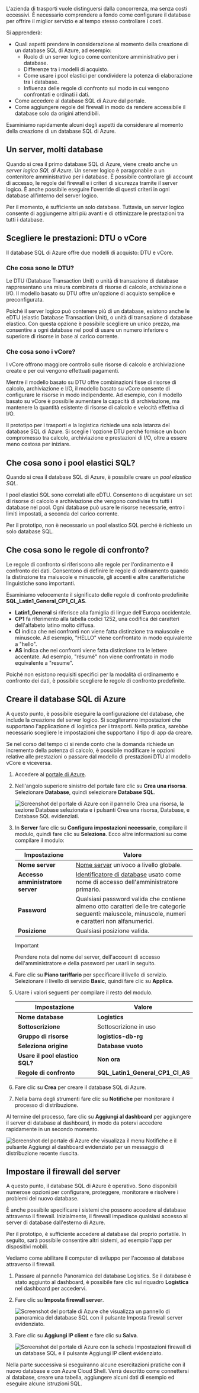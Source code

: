 L'azienda di trasporti vuole distinguersi dalla concorrenza, ma senza costi eccessivi. È necessario comprendere a fondo come configurare il database per offrire il miglior servizio e al tempo stesso controllare i costi.

Si apprenderà:

- Quali aspetti prendere in considerazione al momento della creazione di un database SQL di Azure, ad esempio:
  - Ruolo di un server logico come contenitore amministrativo per i database.
  - Differenze tra i modelli di acquisto.
  - Come usare i pool elastici per condividere la potenza di elaborazione tra i database.
  - Influenza delle regole di confronto sul modo in cui vengono confrontati e ordinati i dati.
- Come accedere al database SQL di Azure dal portale.
- Come aggiungere regole del firewall in modo da rendere accessibile il database solo da origini attendibili.

Esaminiamo rapidamente alcuni degli aspetti da considerare al momento della creazione di un database SQL di Azure.

## <a name="one-server-many-databases"></a>Un server, molti database

Quando si crea il primo database SQL di Azure, viene creato anche un _server logico SQL di Azure_. Un server logico è paragonabile a un contenitore amministrativo per i database. È possibile controllare gli account di accesso, le regole del firewall e i criteri di sicurezza tramite il server logico. È anche possibile eseguire l'override di questi criteri in ogni database all'interno del server logico.

Per il momento, è sufficiente un solo database. Tuttavia, un server logico consente di aggiungerne altri più avanti e di ottimizzare le prestazioni tra tutti i database.

## <a name="choose-performance-dtus-versus-vcores"></a>Scegliere le prestazioni: DTU o vCore

Il database SQL di Azure offre due modelli di acquisto: DTU e vCore.

### <a name="what-are-dtus"></a>Che cosa sono le DTU?

Le DTU (Database Transaction Unit) o unità di transazione di database rappresentano una misura combinata di risorse di calcolo, archiviazione e I/O. Il modello basato su DTU offre un'opzione di acquisto semplice e preconfigurata.

Poiché il server logico può contenere più di un database, esistono anche le eDTU (elastic Database Transaction Unit), o unità di transazione di database elastico. Con questa opzione è possibile scegliere un unico prezzo, ma consentire a ogni database nel pool di usare un numero inferiore o superiore di risorse in base al carico corrente.

### <a name="what-are-vcores"></a>Che cosa sono i vCore?

I vCore offrono maggiore controllo sulle risorse di calcolo e archiviazione create e per cui vengono effettuati pagamenti.

Mentre il modello basato su DTU offre combinazioni fisse di risorse di calcolo, archiviazione e I/O, il modello basato su vCore consente di configurare le risorse in modo indipendente. Ad esempio, con il modello basato su vCore è possibile aumentare la capacità di archiviazione, ma mantenere la quantità esistente di risorse di calcolo e velocità effettiva di I/O.

Il prototipo per i trasporti e la logistica richiede una sola istanza del database SQL di Azure. Si sceglie l'opzione DTU perché fornisce un buon compromesso tra calcolo, archiviazione e prestazioni di I/O, oltre a essere meno costosa per iniziare.

## <a name="what-are-sql-elastic-pools"></a>Che cosa sono i pool elastici SQL?

Quando si crea il database SQL di Azure, è possibile creare un _pool elastico SQL_.

I pool elastici SQL sono correlati alle eDTU. Consentono di acquistare un set di risorse di calcolo e archiviazione che vengono condivise tra tutti i database nel pool. Ogni database può usare le risorse necessarie, entro i limiti impostati, a seconda del carico corrente.

Per il prototipo, non è necessario un pool elastico SQL perché è richiesto un solo database SQL.

## <a name="what-is-collation"></a>Che cosa sono le regole di confronto?

Le regole di confronto si riferiscono alle regole per l'ordinamento e il confronto dei dati. Consentono di definire le regole di ordinamento quando la distinzione tra maiuscole e minuscole, gli accenti e altre caratteristiche linguistiche sono importanti.

Esaminiamo velocemente il significato delle regole di confronto predefinite **SQL_Latin1_General_CP1_CI_AS**.

- **Latin1_General** si riferisce alla famiglia di lingue dell'Europa occidentale.
- **CP1** fa riferimento alla tabella codici 1252, una codifica dei caratteri dell'alfabeto latino molto diffusa.
- **CI** indica che nei confronti non viene fatta distinzione tra maiuscole e minuscole. Ad esempio, "HELLO" viene confrontato in modo equivalente a "hello".
- **AS** indica che nei confronti viene fatta distinzione tra le lettere accentate. Ad esempio, "résumé" non viene confrontato in modo equivalente a "resume".

Poiché non esistono requisiti specifici per la modalità di ordinamento e confronto dei dati, è possibile scegliere le regole di confronto predefinite.

## <a name="create-your-azure-sql-database"></a>Creare il database SQL di Azure

A questo punto, è possibile eseguire la configurazione del database, che include la creazione del server logico. Si sceglieranno impostazioni che supportano l'applicazione di logistica per i trasporti. Nella pratica, sarebbe necessario scegliere le impostazioni che supportano il tipo di app da creare.

Se nel corso del tempo ci si rende conto che la domanda richiede un incremento della potenza di calcolo, è possibile modificare le opzioni relative alle prestazioni o passare dal modello di prestazioni DTU al modello vCore e viceversa. 

1. Accedere al [portale di Azure](https://portal.azure.com?azure-portal=true).


1. Nell'angolo superiore sinistro del portale fare clic su **Crea una risorsa**. Selezionare **Database**, quindi selezionare **Database SQL**.

   ![Screenshot del portale di Azure con il pannello Crea una risorsa, la sezione Database selezionata e i pulsanti Crea una risorsa, Database, e Database SQL evidenziati.](../media-draft/create-db.png)

1. In **Server** fare clic su **Configura impostazioni necessarie**, compilare il modulo, quindi fare clic su **Seleziona**. Ecco altre informazioni su come compilare il modulo:

    | Impostazione      | Valore |
    | ------------ | ----- |
    | **Nome server** | [Nome server](https://docs.microsoft.com/azure/architecture/best-practices/naming-conventions) univoco a livello globale. |
    | **Accesso amministratore server** | [Identificatore di database](https://docs.microsoft.com/sql/relational-databases/databases/database-identifiers) usato come nome di accesso dell'amministratore primario. |
    | **Password** | Qualsiasi password valida che contiene almeno otto caratteri delle tre categorie seguenti: maiuscole, minuscole, numeri e caratteri non alfanumerici. |
    | **Posizione** | Qualsiasi posizione valida. |
    > [!IMPORTANT]
    > Prendere nota del nome del server, dell'account di accesso dell'amministratore e della password per usarli in seguito.

1. Fare clic su **Piano tariffario** per specificare il livello di servizio. Selezionare il livello di servizio **Basic**, quindi fare clic su **Applica**.

1. Usare i valori seguenti per compilare il resto del modulo.

    | Impostazione      | Valore |
    | ------------ | ----- |
    | **Nome database** | **Logistics** |
    | **Sottoscrizione** | Sottoscrizione in uso |
    | **Gruppo di risorse** | **logistics-db-rg** |
    | **Seleziona origine** | **Database vuoto** |
    | **Usare il pool elastico SQL?** | **Non ora** |
    | **Regole di confronto** | **SQL_Latin1_General_CP1_CI_AS** |

1. Fare clic su **Crea** per creare il database SQL di Azure.

1. Nella barra degli strumenti fare clic su **Notifiche** per monitorare il processo di distribuzione.

Al termine del processo, fare clic su **Aggiungi al dashboard** per aggiungere il server di database al dashboard, in modo da potervi accedere rapidamente in un secondo momento.

   ![Screenshot del portale di Azure che visualizza il menu Notifiche e il pulsante Aggiungi al dashboard evidenziato per un messaggio di distribuzione recente riuscita.](../media-draft/notifications-complete.png)

## <a name="set-the-server-firewall"></a>Impostare il firewall del server

A questo punto, il database SQL di Azure è operativo. Sono disponibili numerose opzioni per configurare, proteggere, monitorare e risolvere i problemi del nuovo database.

È anche possibile specificare i sistemi che possono accedere al database attraverso il firewall. Inizialmente, il firewall impedisce qualsiasi accesso al server di database dall'esterno di Azure.

Per il prototipo, è sufficiente accedere al database dal proprio portatile. In seguito, sarà possibile consentire altri sistemi, ad esempio l'app per dispositivi mobili.

Vediamo come abilitare il computer di sviluppo per l'accesso al database attraverso il firewall.

1. Passare al pannello Panoramica del database Logistics. Se il database è stato aggiunto al dashboard, è possibile fare clic sul riquadro **Logistica** nel dashboard per accedervi.

1. Fare clic su **Imposta firewall server**.

    ![Screenshot del portale di Azure che visualizza un pannello di panoramica del database SQL con il pulsante Imposta firewall server evidenziato.](../media-draft/set-server-firewall.png)

1. Fare clic su **Aggiungi IP client** e fare clic su **Salva**.

    ![Screenshot del portale di Azure con la scheda Impostazioni firewall di un database SQL e il pulsante Aggiungi IP client evidenziato.](../media-draft/add-client-ip.png)

Nella parte successiva si eseguiranno alcune esercitazioni pratiche con il nuovo database e con Azure Cloud Shell. Verrà descritto come connettersi al database, creare una tabella, aggiungere alcuni dati di esempio ed eseguire alcune istruzioni SQL.